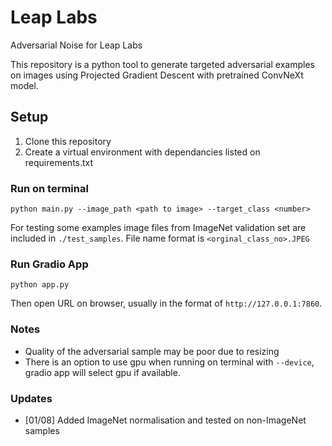 # Leap Labs
Adversarial Noise for Leap Labs

This repository is a python tool to generate targeted adversarial examples on images using Projected Gradient Descent with pretrained ConvNeXt model.

## Setup
1. Clone this repository 
2. Create a virtual environment with dependancies listed on requirements.txt

### Run on terminal
```
python main.py --image_path <path to image> --target_class <number>
```

For testing some examples image files from ImageNet validation set are included in `./test_samples`. File name format is `<orginal_class_no>.JPEG` 


### Run Gradio App

```
python app.py
```
Then open URL on browser, usually in the format of `http://127.0.0.1:7860`. 

### Notes

- Quality of the adversarial sample may be poor due to resizing
- There is an option to use gpu when running on terminal with `--device`, gradio app will select gpu if available.

### Updates
- [01/08] Added ImageNet normalisation and tested on non-ImageNet samples